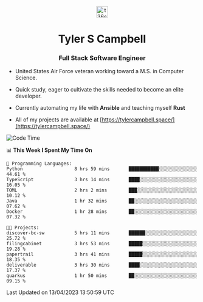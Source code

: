 <p align="center">
<a href="https://www.linkedin.com/in/t36campbell" target="blank"><img align="center" src="https://ik.imagekit.io/t36campbell/Portfolio/linkedin.png.original_m8bbGgPh6.png" alt="t36campbell" height="30" width="30" /></a>
</p>
<h1 align="center">Tyler S Campbell</h1>
<h3 align="center">Full Stack Software Engineer</h3>

* United States Air Force veteran working toward a M.S. in Computer Science.

* Quick study, eager to cultivate the skills needed to become an elite developer.

* Currently automating my life with **Ansible** and teaching myself **Rust**

* All of my projects are available at [https://tylercampbell.space/](https://tylercampbell.space/)

<!--START_SECTION:waka-->
![Code Time](http://img.shields.io/badge/Code%20Time-2%2C386%20hrs%2029%20mins-blue)

📊 **This Week I Spent My Time On** 

```text
💬 Programming Languages: 
Python                   8 hrs 59 mins       ███████████░░░░░░░░░░░░░░   44.61 % 
TypeScript               3 hrs 14 mins       ████░░░░░░░░░░░░░░░░░░░░░   16.05 % 
TOML                     2 hrs 2 mins        ███░░░░░░░░░░░░░░░░░░░░░░   10.12 % 
Java                     1 hr 32 mins        ██░░░░░░░░░░░░░░░░░░░░░░░   07.62 % 
Docker                   1 hr 28 mins        ██░░░░░░░░░░░░░░░░░░░░░░░   07.32 % 

🐱‍💻 Projects: 
discover-bc-sw           5 hrs 11 mins       ██████░░░░░░░░░░░░░░░░░░░   25.72 % 
filingcabinet            3 hrs 53 mins       █████░░░░░░░░░░░░░░░░░░░░   19.28 % 
papertrail               3 hrs 41 mins       █████░░░░░░░░░░░░░░░░░░░░   18.35 % 
deliverable              3 hrs 30 mins       ████░░░░░░░░░░░░░░░░░░░░░   17.37 % 
quarkus                  1 hr 50 mins        ██░░░░░░░░░░░░░░░░░░░░░░░   09.15 % 
```


 Last Updated on 13/04/2023 13:50:59 UTC
<!--END_SECTION:waka-->
